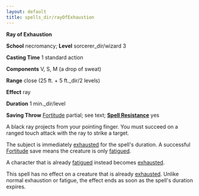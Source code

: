 ```yaml
---
layout: default
title: spells_dir/rayOfExhaustion
---
```

 **Ray of Exhaustion**

**School** necromancy; **Level** sorcerer_dir/wizard 3

**Casting Time** 1 standard action

**Components** V, S, M (a drop of sweat)

**Range** close (25 ft. + 5 ft._dir/2 levels)

**Effect** ray

**Duration** 1 min._dir/level

**Saving Throw** [Fortitude](../../combat#_fortitude) partial; see text; **[Spell Resistance](../../glossary#_spell-resistance)** yes

A black ray projects from your pointing finger. You must succeed on a ranged touch attack with the ray to strike a target.

The subject is immediately [exhausted](../../glossary#_exhausted) for the spell's duration. A successful [Fortitude](../../combat#_fortitude) save means the creature is only [fatigued](../../glossary#_fatigued).

A character that is already [fatigued](../../glossary#_fatigued) instead becomes [exhausted](../../glossary#_exhausted).

This spell has no effect on a creature that is already [exhausted](../../glossary#_exhausted). Unlike normal exhaustion or fatigue, the effect ends as soon as the spell's duration expires.

